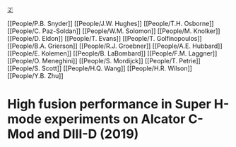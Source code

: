 [🇿](zotero://select/groups/5372906/items/NF23MEE7)

[[People/P.B. Snyder]] [[People/J.W. Hughes]] [[People/T.H. Osborne]] [[People/C. Paz-Soldan]] [[People/W.M. Solomon]] [[People/M. Knolker]] [[People/D. Eldon]] [[People/T. Evans]] [[People/T. Golfinopoulos]] [[People/B.A. Grierson]] [[People/R.J. Groebner]] [[People/A.E. Hubbard]] [[People/E. Kolemen]] [[People/B. LaBombard]] [[People/F.M. Laggner]] [[People/O. Meneghini]] [[People/S. Mordijck]] [[People/T. Petrie]] [[People/S. Scott]] [[People/H.Q. Wang]] [[People/H.R. Wilson]] [[People/Y.B. Zhu]] 
# High fusion performance in Super H-mode experiments on Alcator C-Mod and DIII-D (2019)

